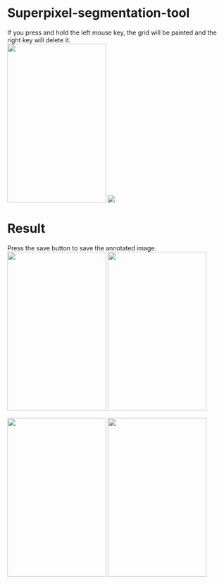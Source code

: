 # Superpixel-segmentation-tool
If you press and hold the left mouse key, the grid will be painted and the right key will delete it.  
<img src="https://user-images.githubusercontent.com/25835750/51392035-21954680-1b77-11e9-88a9-0c6c1a3bfe9c.png" width="224" height="360"> <img src="https://user-images.githubusercontent.com/25835750/51392038-235f0a00-1b77-11e9-83c7-c67ee8978b40.png">

# Result
Press the save button to save the annotated image.    
<img src="https://user-images.githubusercontent.com/25835750/51392093-4d183100-1b77-11e9-8883-10a8479b58bf.jpg" width="224" height="360"> <img src="https://user-images.githubusercontent.com/25835750/51392108-55706c00-1b77-11e9-9378-2a823c6921f6.jpg" width="224" height="360">

<img src="https://user-images.githubusercontent.com/25835750/51392099-51444e80-1b77-11e9-9324-0d24d72fc2de.jpg" width="224" height="360"> <img src="https://user-images.githubusercontent.com/25835750/51392109-55706c00-1b77-11e9-8506-d2b0ea25e7fa.jpg" width="224" height="360">
